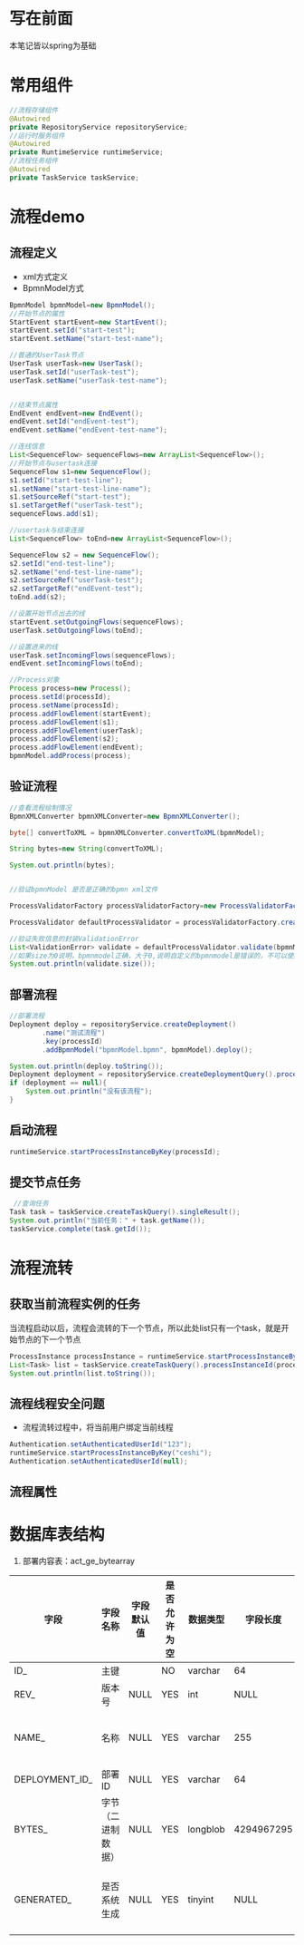 # 写在前面

本笔记皆以spring为基础

# 常用组件

```java
//流程存储组件
@Autowired
private RepositoryService repositoryService;
//运行时服务组件
@Autowired
private RuntimeService runtimeService;
//流程任务组件
@Autowired
private TaskService taskService;
```

# 流程demo

## 流程定义

- xml方式定义
- BpmnModel方式

```java
BpmnModel bpmnModel=new BpmnModel();
//开始节点的属性
StartEvent startEvent=new StartEvent();
startEvent.setId("start-test");
startEvent.setName("start-test-name");

//普通的UserTask节点
UserTask userTask=new UserTask();
userTask.setId("userTask-test");
userTask.setName("userTask-test-name");


//结束节点属性
EndEvent endEvent=new EndEvent();
endEvent.setId("endEvent-test");
endEvent.setName("endEvent-test-name");

//连线信息
List<SequenceFlow> sequenceFlows=new ArrayList<SequenceFlow>();
//开始节点与usertask连接
SequenceFlow s1=new SequenceFlow();
s1.setId("start-test-line");
s1.setName("start-test-line-name");
s1.setSourceRef("start-test");
s1.setTargetRef("userTask-test");
sequenceFlows.add(s1);

//usertask与结束连接
List<SequenceFlow> toEnd=new ArrayList<SequenceFlow>();

SequenceFlow s2 = new SequenceFlow();
s2.setId("end-test-line");
s2.setName("end-test-line-name");
s2.setSourceRef("userTask-test");
s2.setTargetRef("endEvent-test");
toEnd.add(s2);

//设置开始节点出去的线
startEvent.setOutgoingFlows(sequenceFlows);
userTask.setOutgoingFlows(toEnd);

//设置进来的线
userTask.setIncomingFlows(sequenceFlows);
endEvent.setIncomingFlows(toEnd);

//Process对象
Process process=new Process();
process.setId(processId);
process.setName(processId);
process.addFlowElement(startEvent);
process.addFlowElement(s1);
process.addFlowElement(userTask);
process.addFlowElement(s2);
process.addFlowElement(endEvent);
bpmnModel.addProcess(process);
```

## 验证流程

```java
//查看流程绘制情况
BpmnXMLConverter bpmnXMLConverter=new BpmnXMLConverter();

byte[] convertToXML = bpmnXMLConverter.convertToXML(bpmnModel);

String bytes=new String(convertToXML);

System.out.println(bytes);


//验证bpmnModel 是否是正确的bpmn xml文件

ProcessValidatorFactory processValidatorFactory=new ProcessValidatorFactory();

ProcessValidator defaultProcessValidator = processValidatorFactory.createDefaultProcessValidator();

//验证失败信息的封装ValidationError
List<ValidationError> validate = defaultProcessValidator.validate(bpmnModel);
//如果size为0说明，bpmnmodel正确，大于0,说明自定义的bpmnmodel是错误的，不可以使用的。
System.out.println(validate.size());
```

## 部署流程

```java
//部署流程
Deployment deploy = repositoryService.createDeployment()
        .name("测试流程")
        .key(processId)
        .addBpmnModel("bpmnModel.bpmn", bpmnModel).deploy();

System.out.println(deploy.toString());
Deployment deployment = repositoryService.createDeploymentQuery().processDefinitionKey(processId).singleResult();
if (deployment == null){
    System.out.println("没有该流程");
}
```

## 启动流程

```java
runtimeService.startProcessInstanceByKey(processId);
```

## 提交节点任务

```java
 //查询任务
Task task = taskService.createTaskQuery().singleResult();
System.out.println("当前任务：" + task.getName());
taskService.complete(task.getId());
```

# 流程流转

## 获取当前流程实例的任务

当流程启动以后，流程会流转的下一个节点，所以此处list只有一个task，就是开始节点的下一个节点

```java
ProcessInstance processInstance = runtimeService.startProcessInstanceByKey(processId);
List<Task> list = taskService.createTaskQuery().processInstanceId(processInstance.getId()).list();
System.out.println(list.toString());
```

## 流程线程安全问题

- 流程流转过程中，将当前用户绑定当前线程

```java
Authentication.setAuthenticatedUserId("123");
runtimeService.startProcessInstanceByKey("ceshi");
Authentication.setAuthenticatedUserId(null);
```

## 流程属性



# 数据库表结构

1. 部署内容表：act_ge_bytearray

| 字段           | 字段名称           | 字段默认值 | 是否允许为空 | 数据类型 | 字段长度   | 键                | 备注                                                         |
| -------------- | ------------------ | ---------- | ------------ | -------- | ---------- | ----------------- | ------------------------------------------------------------ |
| ID_            | 主键               |            | NO           | varchar  | 64         | PRI               |                                                              |
| REV_           | 版本号             | NULL       | YES          | int      | NULL       |                   | version                                                      |
| NAME_          | 名称               | NULL       | YES          | varchar  | 255        |                   | 部署的文件名称，如：mail.bpmn、mail.png 、mail.bpmn20.xml    |
| DEPLOYMENT_ID_ | 部署ID             | NULL       | YES          | varchar  | 64         | ACT_RE_DEPLOYMENT |                                                              |
| BYTES_         | 字节（二进制数据） | NULL       | YES          | longblob | 4294967295 |                   |                                                              |
| GENERATED_     | 是否系统生成       | NULL       | YES          | tinyint  | NULL       |                   | 0为用户上传， 1为系统自动生 成， 比如系统会 自动根据xml生 成png |